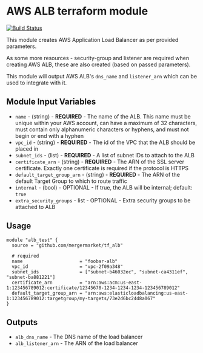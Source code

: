 AWS ALB terraform module
======================================

[![Build Status](https://travis-ci.org/mergermarket/tf_alb.svg?branch=master)](https://travis-ci.org/mergermarket/tf_alb)

This module creates AWS Application Load Balancer as per provided parameters.

As some more resources - security-group and listener are required when creating AWS ALB, these are also created (based on passed parameters).

This module will output AWS ALB's `dns_name` and `listener_arn` which can be used to integrate with it.

Module Input Variables
----------------------
- `name` - (string) - **REQUIRED** - The name of the ALB. This name must be unique within your AWS account, can have a maximum of 32 characters, must contain only alphanumeric characters or hyphens, and must not begin or end with a hyphen
- `vpc_id` - (string) - **REQUIRED** - The id of the VPC that the ALB should be placed in
- `subnet_ids` - (list) - **REQUIRED** - A list of subnet IDs to attach to the ALB
- `certificate_arn` - (string) - **REQUIRED** - The ARN of the SSL server certificate. Exactly one certificate is required if the protocol is HTTPS
- `default_target_group_arn` - (string) - **REQUIRED** - The ARN of the default Target Group to which to route traffic
- `internal` - (bool) - OPTIONAL - If true, the ALB will be internal; default: `true`
- `extra_security_groups` - list - OPTIONAL - Extra security groups to be attached to ALB

Usage
-----
```hcl
module "alb_test" {
  source = "github.com/mergermarket/tf_alb"

  # required
  name                     = "foobar-alb"
  vpc_id                   = "vpc-2f09a348"
  subnet_ids               = ["subnet-b46032ec", "subnet-ca4311ef", "subnet-ba881221"]
  certificate_arn          = "arn:aws:acm:us-east-1:123456789012:certificate/12345678-1234-1234-1234-123456789012"
  default_target_group_arn = "arn:aws:elasticloadbalancing:us-east-1:123456789012:targetgroup/my-targets/73e2d6bc24d8a067"
}
```

Outputs
-------
- `alb_dns_name` - The DNS name of the load balancer
- `alb_listener_arn` - The ARN of the load balancer
